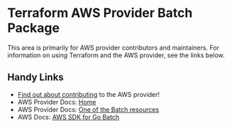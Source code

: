 # Terraform AWS Provider Batch Package
<!-- markdownlint-disable MD026 -->
This area is primarily for AWS provider contributors and maintainers. For information on _using_ Terraform and the AWS provider, see the links below.


## Handy Links
* [Find out about contributing](../../../docs/contributing) to the AWS provider!
* AWS Provider Docs: [Home](https://registry.terraform.io/providers/hashicorp/aws/latest/docs)
* AWS Provider Docs: [One of the Batch resources](https://registry.terraform.io/providers/hashicorp/aws/latest/docs/resources/batch_compute_environment)
* AWS Docs: [AWS SDK for Go Batch](https://docs.aws.amazon.com/sdk-for-go/api/service/batch/)
